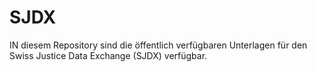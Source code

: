 # SJDX
IN diesem Repository sind die öffentlich verfügbaren Unterlagen für den Swiss Justice Data Exchange (SJDX) verfügbar.
